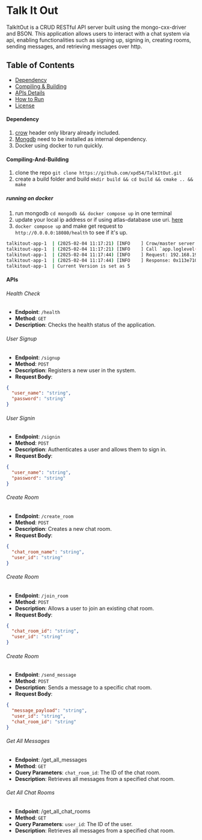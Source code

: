# Talk It Out

TalkItOut is a CRUD RESTful API server built using the mongo-cxx-driver and BSON. This application allows users to interact with a chat system via api, enabling functionalities such as signing up, signing in, creating rooms, sending messages, and retrieving messages over http.

## Table of Contents

- [Dependency](#dependency)
- [Compiling & Building](#compiling-and-building)
- [APIs Details](#apis)
- [How to Run](#run)
- [License](#license)

#### Dependency

1. [crow](https://github.com/CrowCpp/Crow) header only library already included.
2. [Mongdb](https://github.com/mongodb/mongo-cxx-driver) need to be installed as internal dependency.
3. Docker using docker to run quickly.

#### Compiling-And-Building

1. clone the repo `git clone https://github.com/xpd54/TalkItOut.git`
2. create a build folder and build `mkdir build && cd build && cmake .. && make`

##### running on docker

1. run mongodb `cd mongodb && docker compose up` in one terminal
2. update your local ip address or if using atlas-database use uri. [here](https://github.com/xpd54/TalkItOut/blob/9e594c195df34d57d5a5298e79d69e39e8374564/docker-compose.yml#L9)
3. `docker compose up` and make get request to `http://0.0.0.0:18080/health` to see if it's up.

```bash
talkitout-app-1  | (2025-02-04 11:17:21) [INFO    ] Crow/master server is running at http://0.0.0.0:18080 using 4 threads
talkitout-app-1  | (2025-02-04 11:17:21) [INFO    ] Call `app.loglevel(crow::LogLevel::Warning)` to hide Info level logs.
talkitout-app-1  | (2025-02-04 11:17:44) [INFO    ] Request: 192.168.192.1:38464 0x113e710 HTTP/1.1 GET /health
talkitout-app-1  | (2025-02-04 11:17:44) [INFO    ] Response: 0x113e710 /health 200 0
talkitout-app-1  | Current Version is set as 5
```

#### APIs

###### Health Check

- **Endpoint**: `/health`
- **Method**: `GET`
- **Description**: Checks the health status of the application.

###### User Signup

- **Endpoint**: `/signup`
- **Method**: `POST`
- **Description**: Registers a new user in the system.
- **Request Body**:

```json
{
  "user_name": "string",
  "password": "string"
}
```

###### User Signin

- **Endpoint**: `/signin`
- **Method**: `POST`
- **Description**: Authenticates a user and allows them to sign in.
- **Request Body**:

```json
{
  "user_name": "string",
  "password": "string"
}
```

###### Create Room

- **Endpoint**: `/create_room`
- **Method**: `POST`
- **Description**: Creates a new chat room.
- **Request Body**:

```json
{
  "chat_room_name": "string",
  "user_id": "string"
}
```

###### Create Room

- **Endpoint**: `/join_room`
- **Method**: `POST`
- **Description**: Allows a user to join an existing chat room.
- **Request Body**:

```json
{
  "chat_room_id": "string",
  "user_id": "string"
}
```

###### Create Room

- **Endpoint**: `/send_message`
- **Method**: `POST`
- **Description**: Sends a message to a specific chat room.
- **Request Body**:

```json
{
  "message_payload": "string",
  "user_id": "string",
  "chat_room_id": "string"
}
```

###### Get All Messages

- **Endpoint**: /get_all_messages
- **Method**: `GET`
- **Query Parameters**: `chat_room_id`: The ID of the chat room.
- **Description**: Retrieves all messages from a specified chat room.

###### Get All Chat Rooms

- **Endpoint**: /get_all_chat_rooms
- **Method**: `GET`
- **Query Parameters**: `user_id`: The ID of the user.
- **Description**: Retrieves all messages from a specified chat room.
